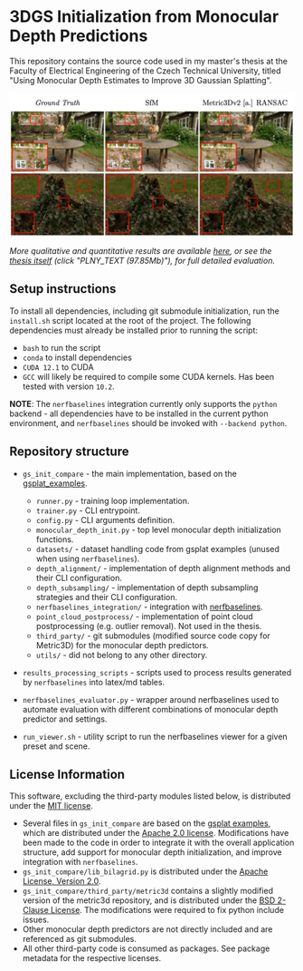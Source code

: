 # 3DGS Initialization from Monocular Depth Predictions

This repository contains the source code used in my master's thesis at the Faculty of Electrical Engineering of the Czech Technical University, titled "Using Monocular Depth Estimates to Improve 3D Gaussian Splatting".

![Select qualitative results](qualitative_results.png)

*More qualitative and quantitative results are available [here](results.md), or see the [thesis itself](http://hdl.handle.net/10467/123491) (click "PLNY_TEXT (97.85Mb)"), for full detailed evaluation.*

## Setup instructions

To install all dependencies, including git submodule initialization, run the `install.sh` script located at the root of the project. The following dependencies must already be installed prior to running the script:
- `bash` to run the script
- `conda` to install dependencies
- `CUDA 12.1` to CUDA
- `GCC` will likely be required to compile some CUDA kernels. Has been tested with version `10.2`.

**NOTE**: The `nerfbaselines` integration currently only supports the `python` backend - all dependencies have to be installed in the current python environment, and `nerfbaselines` should be invoked with `--backend python`.

## Repository structure
- `gs_init_compare` - the main implementation, based on the [gsplat_examples](https://github.com/nerfstudio-project/gsplat/tree/main/examples).
    - `runner.py` - training loop implementation.
    - `trainer.py` - CLI entrypoint.
    - `config.py` - CLI arguments definition.
    - `monocular_depth_init.py` - top level monocular depth initialization functions.
    - `datasets/` - dataset handling code from gsplat examples (unused when using `nerfbaselines`).
    - `depth_alignment/` - implementation of depth alignment methods and their CLI configuration.
    - `depth_subsampling/` - implementation of depth subsampling strategies and their CLI configuration.
    - `nerfbaselines_integration/` - integration with [nerfbaselines](https://nerfbaselines.github.io/).
    - `point_cloud_postprocess/` - implementation of point cloud postprocessing (e.g. outlier removal). Not used in the thesis.
    - `third_party/` - git submodules (modified source code copy for Metric3D) for the monocular depth predictors.
    - `utils/` - did not belong to any other directory.

- `results_processing_scripts` - scripts used to process results generated by `nerfbaselines` into latex/md tables.
- `nerfbaselines_evaluator.py` - wrapper around nerfbaselines used to automate evaluation with different combinations of monocular depth predictor and settings.
- `run_viewer.sh` - utility script to run the nerfbaselines viewer for a given preset and scene.


## License Information

This software, excluding the third-party modules listed below, is distributed under the [MIT license](LICENSE).

- Several files in `gs_init_compare` are based on the [gsplat examples](https://github.com/nerfstudio-project/gsplat/tree/main/examples), which 
are distributed under the [Apache 2.0 license](gs_init_compare/LICENSE_gsplat_examples). Modifications have been made to the code in order to integrate it with 
the overall application structure, add support for monocular depth initialization, and improve integration with `nerfbaselines`.
- `gs_init_compare/lib_bilagrid.py` is distributed under the [Apache License, Version 2.0](http://www.apache.org/licenses/LICENSE-2.0).
- `gs_init_compare/third_party/metric3d` contains a slightly modified version of the metric3d repository, and is distributed under the [BSD 2-Clause License](gs_init_compare/third_party/metric3d/LICENSE). The modifications were required to fix python include issues.
- Other monocular depth predictors are not directly included and are referenced as git submodules.
- All other third-party code is consumed as packages. See package metadata for the respective licenses.
